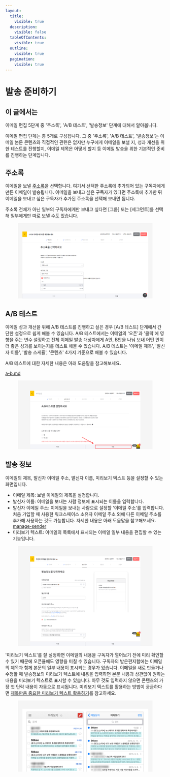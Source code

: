 ```yaml
---
layout:
  title:
    visible: true
  description:
    visible: false
  tableOfContents:
    visible: true
  outline:
    visible: true
  pagination:
    visible: true
---
```


# 발송 준비하기

## 이 글에서는

이메일 편집 5단계 중 '주소록', 'A/B 테스트', '발송정보' 단계에 대해서 알아봅니다.



이메일 편집 단계는 총 5개로 구성됩니다. 그 중 '주소록', 'A/B 테스트', '발송정보'는 이메일 본문 콘텐츠와 직접적인 관련은 없지만 누구에게 이메일을 보낼 지, 성과 개선을 위한 테스트를 진행할지, 이메일 제목은 어떻게 할지 등 이메일 발송을 위한 기본적인 준비를 진행하는 단계입니다.



## 주소록

이메일을 보낼 [주소록](broken-reference)을 선택합니다. 여기서 선택한 주소록에 추가되어 있는 구독자에게 만든 이메일이 발송됩니다. 이메일을 보내고 싶은 구독자가 있다면 주소록에 추가한 뒤 이메일을 보내고 싶은 구독자가 추가된 주소록을 선택해 보내면 됩니다.&#x20;

주소록 전체가 아닌 일부의 구독자에게만 보내고 싶다면 \[그룹] 또는 \[세그먼트]를 선택해 일부에게만 따로 보낼 수도 있습니다.

<figure><img src="../../.gitbook/assets/주소록 선택.png" alt=""><figcaption></figcaption></figure>

## A/B 테스트

이메일 성과 개선을 위해 A/B 테스트를 진행하고 싶은 경우 \[A/B 테스트] 단계에서 간단한 설정으로 쉽게 해볼 수 있습니다. A/B 테스트에서는 이메일의 '오픈'과 '클릭'에 영향을 주는 변수 설정하고 전체 이메일 발송 대상자에게 A안, B안을 나눠 보내 어떤 안이 더 좋은 성과를 보이는지를 테스트 해볼 수 있습니다. A/B 테스트는 '이메일 제목', '발신자 이름', '발송 스케쥴', '콘텐츠' 4가지 기준으로 해볼 수 있습니다.

A/B 테스트에 대한 자세한 내용은 아래 도움말을 참고해보세요.

[a-b.md](../a-b.md "mention")

<figure><img src="../../.gitbook/assets/image.png" alt=""><figcaption></figcaption></figure>



## 발송 정보 <a href="#send-info" id="send-info"></a>

이메일의 제목, 발신자 이메일 주소,  발신자 이름, 미리보기 텍스트 등을 설정할 수 있는 화면입니다.&#x20;

* 이메일 제목: 보낼 이메일의 제목을 설정합니다.
* 발신자 이름: 이메일을 보내는 사람 정보에 표시되는 이름을 입력합니다.
* 발신자 이메일 주소: 이메일을 보내는 사람으로 설정할 '이메일 주소'를 입력합니다. 처음 가입할 때 사용한 워크스페이스 소유자 이메일 주소 외에 다른 이메일 주소를 추가해 사용하는 것도 가능합니다. 자세한 내용은 아래 도움말을 참고해보세요.\
  [manage-sender](../manage-sender/ "mention")
* 미리보기 텍스트: 이메일의 목록에서 표시되는 이메일 일부 내용을 편집할 수 있는 기능입니다.&#x20;

<figure><img src="../../.gitbook/assets/image (1).png" alt=""><figcaption></figcaption></figure>

'미리보기 텍스트'를 잘 설정하면 이메일의 내용을 구독자가 열어보기 전에 미리 확인할 수 있기 때문에 오픈율에도 영향을 미칠 수 있습니다. 구독자의 받은편지함에는 이메일의 제목과 함께 본문의 일부 내용이 표시되는 경우가 있습니다. 이메일을 새로 만들거나 수정할 때 발송정보의 미리보기 텍스트에 내용을 입력하면 본문 내용과 상관없이 원하는 내용을 미리보기 텍스트로 표시할 수 있습니다. 아무 것도 입력하지 않으면 콘텐츠의 가장 첫 단락 내용이 자동으로 표시됩니다. 미리보기 텍스트를 활용하는 방법이 궁금하다면 [제목만큼 중요한 미리보기 텍스트 활용하기](https://blog.stibee.com/150624-68fa20cb9978)를 참고하세요.

<figure><img src="../../.gitbook/assets/미리보기 텍스트.png" alt=""><figcaption></figcaption></figure>

